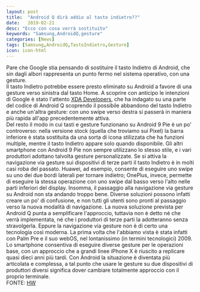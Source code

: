 ```yaml
---
layout: post
title:  "Android Q dirà addio al tasto indietro??"
date:   2019-02-21
desc: "Ecco con cosa verrà sostituito"
keywords: "Samsung,AndroidQ,gesture"
categories: [News]
tags: [Samsung,AndroidQ,TastoIndietro,Gesture]
icon: icon-html
---
```

Pare che Google stia pensando di sostituire il tasto Indietro di Android, che sin dagli albori rappresenta un punto fermo nel sistema operativo, con una gesture.
<br>
Il tasto Indietro potrebbe essere presto eliminato su Android a favore di una gesture verso sinistra dal tasto Home. A scoprire con anticipo le intenzioni di Google è stato l'attento [XDA Developers](https://www.xda-developers.com/android-q-gestures-back-button/), che ha indagato su una parte del codice di Android Q scoprendo il possibile abbandono del tasto Indietro e anche un'altra gesture: con uno swipe verso destra si passerà in maniera più rapida all'app precedentemente attiva.
<br>
Del resto il modo in cui tasti e gesture funzionano su Android 9 Pie è un po' controverso: nella versione stock (quella che troviamo sui Pixel) la barra inferiore è stata sostituita da una sorta di icona stilizzata che ha funzioni multiple, mentre il tasto Indietro appare solo quando disponibile. Gli altri smartphone con Android 9 Pie non sempre utilizzano lo stesso stile, e i vari produttori adottano talvolta gesture personalizzate.
Se si attiva la navigazione via gesture sui dispositivi di terze parti il tasto Indietro è in molti casi roba del passato. Huawei, ad esempio, consente di eseguire uno swipe su uno dei due bordi laterali per tornare indietro; OnePlus, invece, permette di eseguire la stessa operazione con uno swipe dal basso verso l'alto nelle parti inferiori del display. Insomma, il passaggio alla navigazione via gesture su Android non sta andando troppo bene.
Diverse soluzioni possono infatti creare un po' di confusione, e non tutti gli utenti sono pronti al passaggio verso la nuova modalità di navigazione. La nuova soluzione prevista per Android Q punta a semplificare l'approccio, tuttavia non è detto né che verrà implementata, né che i produttori di terze parti la adotteranno senza stravolgerla. Eppure la navigazione via gesture non è di certo una tecnologia così moderna.
La prima volta che l'abbiamo vista è stata infatti con Palm Pre e il suo webOS, nel lontanissimo (in termini tecnologici) 2009. Lo smartphone consentiva di eseguire diverse gesture per le operazioni base, con un approccio che a grandi linee iPhone X è riuscito a replicare quasi dieci anni più tardi. Con Android la situazione è diventata più articolata e complessa, a tal punto che usare le gesture su due dispositivi di produttori diversi significa dover cambiare totalmente approccio con il proprio terminale.
<br> FONTE: [HW](https://www.hwupgrade.it/news/telefonia/addio-al-tasto-indietro-su-android-ecco-con-cosa-verra-sostituito_80814.html)

